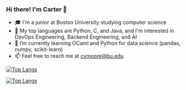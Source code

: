 ### Hi there! I'm Carter 👋
- 🎓 I'm a junior at Boston University studying computer science
- 🤔 My top languages are Python, C, and Java, and I'm interested in DevOps Engineering, Backend Engineering, and AI
- 🌱 I’m currently learning OCaml and Python for data science (pandas, numpy, scikit-learn)
- 📫 Feel free to reach me at cvmoore@bu.edu

[![Top Langs](https://github-readme-stats.vercel.app/api/top-langs/?username=cvmoore&theme=radical)](https://github.com/anuraghazra/github-readme-stats)


[![Top Langs](https://github-readme-stats.vercel.app/api/top-langs/?username=cvmoore&langs_count=8)](https://github.com/anuraghazra/github-readme-stats)


<!--
**cvmoore/cvmoore** is a ✨ _special_ ✨ repository because its `README.md` (this file) appears on your GitHub profile.

Here are some ideas to get you started:

- 🔭 I’m currently working on ...
- 🌱 I’m currently learning ...
- 👯 I’m looking to collaborate on ...
- 🤔 I’m looking for help with ...
- 💬 Ask me about ...
- 📫 How to reach me: ...
- 😄 Pronouns: ...
- ⚡ Fun fact: ...
-->
